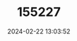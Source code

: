 ---
title: "155227"
category: "Serrivomer lanceolatoides"
draft: false
date: 2024-02-22 13:03:52
languages:
  English: ["Black Saw-toothed Eel", "Black Sawtoothed Eel", "Short-tooth Sawpalate"]
  French: ["Serrivomer à Dents Courtes"]
---